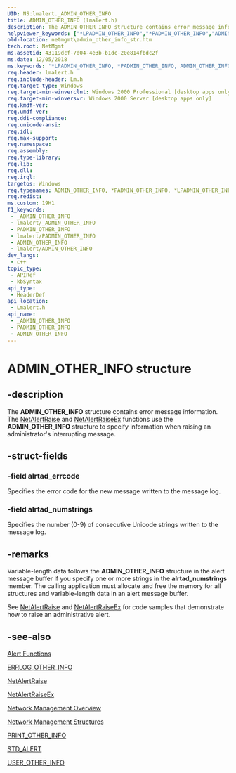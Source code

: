 ```yaml
---
UID: NS:lmalert._ADMIN_OTHER_INFO
title: ADMIN_OTHER_INFO (lmalert.h)
description: The ADMIN_OTHER_INFO structure contains error message information. The NetAlertRaise and NetAlertRaiseEx functions use the ADMIN_OTHER_INFO structure to specify information when raising an administrator's interrupting message.
helpviewer_keywords: ["*LPADMIN_OTHER_INFO","*PADMIN_OTHER_INFO","ADMIN_OTHER_INFO","ADMIN_OTHER_INFO structure [Network Management]","LPADMIN_OTHER_INFO","LPADMIN_OTHER_INFO structure pointer [Network Management]","PADMIN_OTHER_INFO","PADMIN_OTHER_INFO structure pointer [Network Management]","_win32_admin_other_info_str","lmalert/ADMIN_OTHER_INFO","lmalert/LPADMIN_OTHER_INFO","lmalert/PADMIN_OTHER_INFO","netmgmt.admin_other_info_str"]
old-location: netmgmt\admin_other_info_str.htm
tech.root: NetMgmt
ms.assetid: 43119dcf-7d04-4e3b-b1dc-20e814fbdc2f
ms.date: 12/05/2018
ms.keywords: '*LPADMIN_OTHER_INFO, *PADMIN_OTHER_INFO, ADMIN_OTHER_INFO, ADMIN_OTHER_INFO structure [Network Management], LPADMIN_OTHER_INFO, LPADMIN_OTHER_INFO structure pointer [Network Management], PADMIN_OTHER_INFO, PADMIN_OTHER_INFO structure pointer [Network Management], _win32_admin_other_info_str, lmalert/ADMIN_OTHER_INFO, lmalert/LPADMIN_OTHER_INFO, lmalert/PADMIN_OTHER_INFO, netmgmt.admin_other_info_str'
req.header: lmalert.h
req.include-header: Lm.h
req.target-type: Windows
req.target-min-winverclnt: Windows 2000 Professional [desktop apps only]
req.target-min-winversvr: Windows 2000 Server [desktop apps only]
req.kmdf-ver: 
req.umdf-ver: 
req.ddi-compliance: 
req.unicode-ansi: 
req.idl: 
req.max-support: 
req.namespace: 
req.assembly: 
req.type-library: 
req.lib: 
req.dll: 
req.irql: 
targetos: Windows
req.typenames: ADMIN_OTHER_INFO, *PADMIN_OTHER_INFO, *LPADMIN_OTHER_INFO
req.redist: 
ms.custom: 19H1
f1_keywords:
 - _ADMIN_OTHER_INFO
 - lmalert/_ADMIN_OTHER_INFO
 - PADMIN_OTHER_INFO
 - lmalert/PADMIN_OTHER_INFO
 - ADMIN_OTHER_INFO
 - lmalert/ADMIN_OTHER_INFO
dev_langs:
 - c++
topic_type:
 - APIRef
 - kbSyntax
api_type:
 - HeaderDef
api_location:
 - Lmalert.h
api_name:
 - _ADMIN_OTHER_INFO
 - PADMIN_OTHER_INFO
 - ADMIN_OTHER_INFO
---
```


# ADMIN_OTHER_INFO structure


## -description

The
				<b>ADMIN_OTHER_INFO</b> structure contains error message information. The 
<a href="/windows/desktop/api/lmalert/nf-lmalert-netalertraise">NetAlertRaise</a> and 
<a href="/windows/desktop/api/lmalert/nf-lmalert-netalertraiseex">NetAlertRaiseEx</a> functions use the 
<b>ADMIN_OTHER_INFO</b> structure to specify information when raising an administrator's interrupting message.

## -struct-fields

### -field alrtad_errcode

Specifies the error code for the new message written to the message log.

### -field alrtad_numstrings

Specifies the number (0-9) of consecutive Unicode strings written to the message log.

## -remarks

Variable-length data follows the 
<b>ADMIN_OTHER_INFO</b> structure in the alert message buffer if you specify one or more strings in the <b>alrtad_numstrings</b> member. The calling application must allocate and free the memory for all structures and variable-length data in an alert message buffer.

See 
<a href="/windows/desktop/api/lmalert/nf-lmalert-netalertraise">NetAlertRaise</a> and 
<a href="/windows/desktop/api/lmalert/nf-lmalert-netalertraiseex">NetAlertRaiseEx</a> for code samples that demonstrate how to raise an administrative alert.

## -see-also

<a href="/windows/desktop/NetMgmt/alert-functions">Alert Functions</a>



<a href="/windows/desktop/api/lmalert/ns-lmalert-errlog_other_info">ERRLOG_OTHER_INFO</a>



<a href="/windows/desktop/api/lmalert/nf-lmalert-netalertraise">NetAlertRaise</a>



<a href="/windows/desktop/api/lmalert/nf-lmalert-netalertraiseex">NetAlertRaiseEx</a>



<a href="/windows/desktop/NetMgmt/network-management">Network Management Overview</a>



<a href="/windows/desktop/NetMgmt/network-management-structures">Network Management Structures</a>



<a href="/windows/desktop/api/lmalert/ns-lmalert-print_other_info">PRINT_OTHER_INFO</a>



<a href="/windows/desktop/api/lmalert/ns-lmalert-std_alert">STD_ALERT</a>



<a href="/windows/desktop/api/lmalert/ns-lmalert-user_other_info">USER_OTHER_INFO</a>

